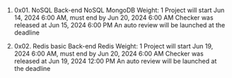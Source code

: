 1. 0x01. NoSQL
Back-end
NoSQL
MongoDB
 Weight: 1
 Project will start Jun 14, 2024 6:00 AM, must end by Jun 20, 2024 6:00 AM
 Checker was released at Jun 15, 2024 6:00 PM
 An auto review will be launched at the deadline

2. 0x02. Redis basic
Back-end
Redis
 Weight: 1
 Project will start Jun 19, 2024 6:00 AM, must end by Jun 20, 2024 6:00 AM
 Checker was released at Jun 19, 2024 12:00 PM
 An auto review will be launched at the deadline

